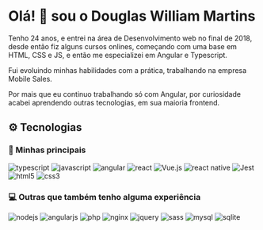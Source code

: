 # Olá! :wave: sou o Douglas William Martins

Tenho 24 anos, e entrei na área de Desenvolvimento web no final de 2018, desde então fiz alguns cursos onlines, começando com uma base em HTML, CSS e JS, e então me especializei em Angular e Typescript.

Fui evoluindo minhas habilidades com a prática, trabalhando na empresa Mobile Sales.

Por mais que eu continuo trabalhando só com Angular, por curiosidade acabei aprendendo outras tecnologias, em sua maioria frontend.

## :gear: Tecnologias

### :rocket: Minhas principais

![typescript](https://img.shields.io/badge/typescript%20-%23007ACC.svg?&style=for-the-badge&logo=typescript&logoColor=white)
![javascript](https://img.shields.io/badge/javascript-%23F7DF1E.svg?&style=for-the-badge&logo=javascript&logoColor=black)
![angular](https://img.shields.io/badge/angular%20-%23DD0031.svg?&style=for-the-badge&logo=angular&logoColor=white)
![react](https://img.shields.io/badge/react%20-%2320232a.svg?&style=for-the-badge&logo=react&logoColor=%2361DAFB)
![Vue.js](https://img.shields.io/badge/Vue.js-35495E?style=for-the-badge&logo=vue.js&logoColor=4FC08D)
![react native](https://img.shields.io/badge/react_native%20-%2320232a.svg?&style=for-the-badge&logo=react&logoColor=%2361DAFB)
![Jest](https://img.shields.io/badge/jest%20-%232DC212?style=for-the-badge&logo=Jest&logoColor=white)
![html5](https://img.shields.io/badge/html5%20-%23E34F26.svg?&style=for-the-badge&logo=html5&logoColor=white)
![css3](https://img.shields.io/badge/css3%20-%231572B6.svg?&style=for-the-badge&logo=css3&logoColor=white)

### :computer: Outras que também tenho alguma experiência

![nodejs](https://img.shields.io/badge/node.js%20-%2343853D.svg?&style=for-the-badge&logo=node.js&logoColor=white)
![angularjs](https://img.shields.io/badge/angular.js%20-%23E23237.svg?&style=for-the-badge&logo=angularjs&logoColor=white)
![php](https://img.shields.io/badge/php-%23777BB4.svg?&style=for-the-badge&logo=php&logoColor=white)
![nginx](https://img.shields.io/badge/nginx%20-%23009639.svg?&style=for-the-badge&logo=nginx&logoColor=white)
![jquery](https://img.shields.io/badge/jquery%20-%230769AD.svg?&style=for-the-badge&logo=jquery&logoColor=white)
![sass](https://img.shields.io/badge/sass%20-%23CC6699.svg?&style=for-the-badge&logo=sass&logoColor=white)
![mysql](https://img.shields.io/badge/mysql-%2300f.svg?&style=for-the-badge&logo=mysql&logoColor=white)
![sqlite](https://img.shields.io/badge/sqlite-%2307405e.svg?&style=for-the-badge&logo=sqlite&logoColor=white)
